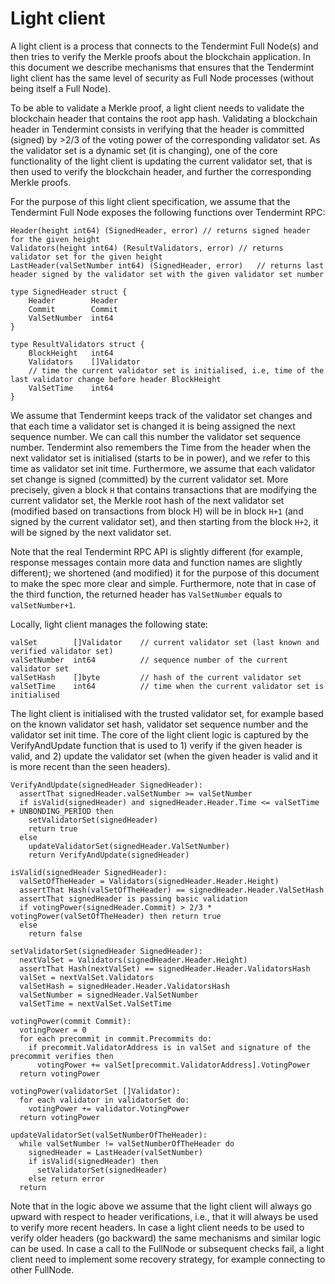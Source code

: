 # Light client

A light client is a process that connects to the Tendermint Full Node(s) and then tries to verify the Merkle proofs 
about the blockchain application. In this document we describe mechanisms that ensures that the Tendermint light client 
has the same level of security as Full Node processes (without being itself a Full Node). 

To be able to validate a Merkle proof, a light client needs to validate the blockchain header that contains the root app hash. 
Validating a blockchain header in Tendermint consists in verifying that the header is committed (signed) by >2/3 of the 
voting power of the corresponding validator set. As the validator set is a dynamic set (it is changing), one of the 
core functionality of the light client is updating the current validator set, that is then used to verify the 
blockchain header, and further the corresponding Merkle proofs. 

For the purpose of this light client specification, we assume that the Tendermint Full Node exposes the following functions over
Tendermint RPC:

```golang
Header(height int64) (SignedHeader, error) // returns signed header for the given height
Validators(height int64) (ResultValidators, error) // returns validator set for the given height
LastHeader(valSetNumber int64) (SignedHeader, error)   // returns last header signed by the validator set with the given validator set number

type SignedHeader struct {
    Header        Header 
    Commit        Commit
    ValSetNumber  int64 
}

type ResultValidators struct {
    BlockHeight   int64              
    Validators    []Validator 
    // time the current validator set is initialised, i.e, time of the last validator change before header BlockHeight 
    ValSetTime    int64               
}
```

We assume that Tendermint keeps track of the validator set changes and that each time a validator set is changed it is 
being assigned the next sequence number. We can call this number the validator set sequence number. Tendermint also remembers 
the Time from the header when the next validator set is initialised (starts to be in power), and we refer to this time
as validator set init time.
Furthermore, we assume that each validator set change is signed (committed) by the current validator set. More precisely,
given a block `H` that contains transactions that are modifying the current validator set, the Merkle root hash of the next 
validator set (modified based on transactions from block H) will be in block `H+1` (and signed by the current validator 
set), and then starting from the block `H+2`, it will be signed by the next validator set.    

Note that the real Tendermint RPC API is slightly different (for example, response messages contain more data and function 
names are slightly different); we shortened (and modified) it for the purpose of this document to make the spec more 
clear and simple. Furthermore, note that in case of the third function, the returned header has `ValSetNumber` equals to 
`valSetNumber+1`.    


Locally, light client manages the following state:

```golang
valSet        []Validator    // current validator set (last known and verified validator set) 
valSetNumber  int64          // sequence number of the current validator set 
valSetHash    []byte         // hash of the current validator set
valSetTime    int64          // time when the current validator set is initialised  
```

The light client is initialised with the trusted validator set, for example based on the known validator set hash,
validator set sequence number and the validator set init time.
The core of the light client logic is captured by the VerifyAndUpdate function that is used to 1) verify if the given header is valid,
and 2) update the validator set (when the given header is valid and it is more recent than the seen headers). 

```golang
VerifyAndUpdate(signedHeader SignedHeader):
  assertThat signedHeader.valSetNumber >= valSetNumber  
  if isValid(signedHeader) and signedHeader.Header.Time <= valSetTime + UNBONDING_PERIOD then
    setValidatorSet(signedHeader)
    return true
  else
    updateValidatorSet(signedHeader.ValSetNumber)
    return VerifyAndUpdate(signedHeader)

isValid(signedHeader SignedHeader):
  valSetOfTheHeader = Validators(signedHeader.Header.Height)
  assertThat Hash(valSetOfTheHeader) == signedHeader.Header.ValSetHash
  assertThat signedHeader is passing basic validation
  if votingPower(signedHeader.Commit) > 2/3 * votingPower(valSetOfTheHeader) then return true
  else 
    return false

setValidatorSet(signedHeader SignedHeader):
  nextValSet = Validators(signedHeader.Header.Height)
  assertThat Hash(nextValSet) == signedHeader.Header.ValidatorsHash
  valSet = nextValSet.Validators
  valSetHash = signedHeader.Header.ValidatorsHash
  valSetNumber = signedHeader.ValSetNumber
  valSetTime = nextValSet.ValSetTime  

votingPower(commit Commit):
  votingPower = 0
  for each precommit in commit.Precommits do:
    if precommit.ValidatorAddress is in valSet and signature of the precommit verifies then
      votingPower += valSet[precommit.ValidatorAddress].VotingPower
  return votingPower

votingPower(validatorSet []Validator):
  for each validator in validatorSet do:
    votingPower += validator.VotingPower    
  return votingPower
  
updateValidatorSet(valSetNumberOfTheHeader):
  while valSetNumber != valSetNumberOfTheHeader do
    signedHeader = LastHeader(valSetNumber)
    if isValid(signedHeader) then
      setValidatorSet(signedHeader)
    else return error
  return
```

Note that in the logic above we assume that the light client will always go upward with respect to header verifications,
i.e., that it will always be used to verify more recent headers. In case a light client needs to be used to verify older
headers (go backward) the same mechanisms and similar logic can be used. In case a call to the FullNode or subsequent 
checks fail, a light client need to implement some recovery strategy, for example connecting to other FullNode.  
